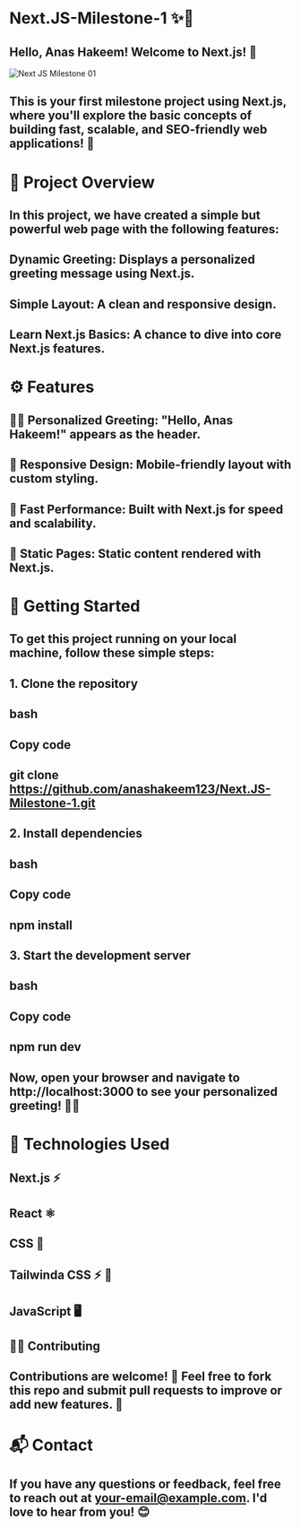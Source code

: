 # Next.JS-Milestone-1 ✨👋

## Hello, Anas Hakeem! Welcome to Next.js! 🎉

![Next JS Milestone 01](https://github.com/user-attachments/assets/29bc89dc-f61c-4e1e-9a5f-d18e7f7220aa)

## This is your first milestone project using Next.js, where you'll explore the basic concepts of building fast, scalable, and SEO-friendly web applications! 🚀

# 🌟 Project Overview

## In this project, we have created a simple but powerful web page with the following features:

## Dynamic Greeting: Displays a personalized greeting message using Next.js.

## Simple Layout: A clean and responsive design.

## Learn Next.js Basics: A chance to dive into core Next.js features.

# ⚙️ Features

## 👨‍💻 Personalized Greeting: "Hello, Anas Hakeem!" appears as the header.

## 🎨 Responsive Design: Mobile-friendly layout with custom styling.

## 🚀 Fast Performance: Built with Next.js for speed and scalability.

## 📄 Static Pages: Static content rendered with Next.js.

# 🚀 Getting Started

## To get this project running on your local machine, follow these simple steps:

## 1. Clone the repository

## bash

## Copy code

## git clone https://github.com/anashakeem123/Next.JS-Milestone-1.git

## 2. Install dependencies

## bash

## Copy code

## npm install

## 3. Start the development server

## bash

## Copy code

## npm run dev

## Now, open your browser and navigate to http://localhost:3000 to see your personalized greeting! 🎉✨

# 🔧 Technologies Used

## Next.js ⚡

## React ⚛️

## CSS 🎨

## Tailwinda CSS ⚡ 🎨

## JavaScript 🖥️

## 🧑‍💻 Contributing

## Contributions are welcome! 🌱 Feel free to fork this repo and submit pull requests to improve or add new features. 🚀

# 📬 Contact

## If you have any questions or feedback, feel free to reach out at your-email@example.com. I'd love to hear from you! 😊


